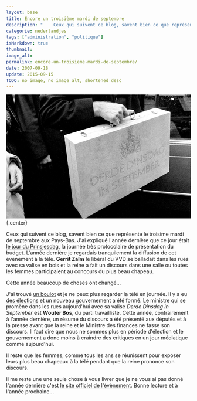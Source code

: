 ```yaml
---
layout: base
title: Encore un troisième mardi de septembre
description: "    Ceux qui suivent ce blog, savent bien ce que représente le troisime mardi de septembre aux Pays-Bas. J'ai expliqué l'année dernière que ce jour était l"
categorie: nederlandjes
tags: ["administration", "politique"]
isMarkdown: true
thumbnail: 
image_alt: 
permalink: encore-un-troisieme-mardi-de-septembre/
date: 2007-09-18
update: 2015-09-15
TODO: no image, no image alt, shortened desc
---
```


![Derde Dinsdag in September](miljardenkoffertje_op_het_Binnenhof.jpg){.center}

Ceux qui suivent ce blog, savent bien ce que représente le troisime mardi de septembre aux Pays-Bas. J'ai expliqué l'année dernière que ce jour était [le jour du Prinsjesdag](/le-jour-du-prinsjesdag), la journée très protocolaire de présentation du budget. L'année dernière je regardais tranquilement la diffusion de cet évènement à la télé. **Gerrit Zalm** le libéral du VVD se balladait dans les rues avec sa valise en bois et la reine a fait un discours dans une salle ou toutes les femmes participaient au concours du plus beau chapeau.

Cette année beaucoup de choses ont changé...

<!--excerpt-->

J'ai trouvé [un boulot](/mon-nouveau-boulot-3) et je ne peux plus regarder la télé en journée. Il y a eu [des élections](/apres-les-elections) et un nouveau gouvernement a été formé. Le ministre qui se promène dans les rues aujourd'hui avec sa valise *Derde Dinsdag in September* est **Wouter Bos**, du parti travailliste. Cette année, contrairement à l'année dernière, un résumé du discours a été présenté aux députés et à la presse avant que la reine et le Ministre des finances ne fasse son discours. Il faut dire que nous ne sommes plus en période d'élection et le gouvernement a donc moins à craindre des critiques en un jour médiatique comme aujourd'hui.

Il reste que les femmes, comme tous les ans se réunissent pour exposer leurs plus beau chapeaux à la télé pendant que la reine prononce son discours.

Il me reste une une seule chose à vous livrer que je ne vous ai pas donné l'année dernière c'est [le site officiel de l'évènement](http://70.86.115.242/). Bonne lecture et à l'année prochaine...
